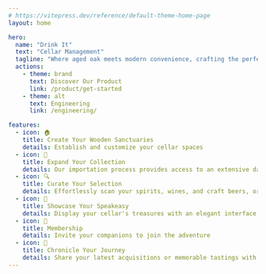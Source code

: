 ```yaml
---
# https://vitepress.dev/reference/default-theme-home-page
layout: home

hero:
  name: "Drink It"
  text: "Cellar Management"
  tagline: "Where aged oak meets modern convenience, crafting the perfect blend of tradition and technology"
  actions:
    - theme: brand
      text: Discover Our Product
      link: /product/get-started
    - theme: alt
      text: Engineering
      link: /engineering/

features:
  - icon: 🏠
    title: Create Your Wooden Sanctuaries
    details: Establish and customize your cellar spaces
  - icon: 🍾
    title: Expand Your Collection
    details: Our importation process provides access to an extensive database of fine spirits and wines
  - icon: 🔍
    title: Curate Your Selection
    details: Effortlessly scan your spirits, wines, and craft beers, or manually add your rare finds to your collection
  - icon: 🥃
    title: Showcase Your Speakeasy
    details: Display your cellar's treasures with an elegant interface
  - icon: 👥
    title: Membership
    details: Invite your companions to join the adventure
  - icon: 📝
    title: Chronicle Your Journey
    details: Share your latest acquisitions or memorable tastings with fellow connoisseurs in your network
---
```

